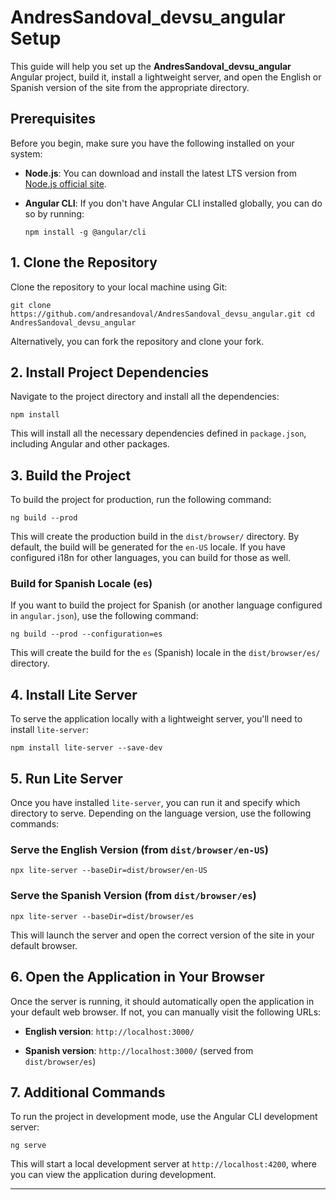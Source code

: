 AndresSandoval_devsu_angular Setup
==================================

This guide will help you set up the **AndresSandoval_devsu_angular** Angular project, build it, install a lightweight server, and open the English or Spanish version of the site from the appropriate directory.

Prerequisites
-------------

Before you begin, make sure you have the following installed on your system:

-   **Node.js**: You can download and install the latest LTS version from [Node.js official site](https://nodejs.org/).

-   **Angular CLI**: If you don't have Angular CLI installed globally, you can do so by running:

    

    `npm install -g @angular/cli`

1\. Clone the Repository
------------------------

Clone the repository to your local machine using Git:


`git clone https://github.com/andresandoval/AndresSandoval_devsu_angular.git
cd AndresSandoval_devsu_angular`

Alternatively, you can fork the repository and clone your fork.

2\. Install Project Dependencies
--------------------------------

Navigate to the project directory and install all the dependencies:



`npm install`

This will install all the necessary dependencies defined in `package.json`, including Angular and other packages.

3\. Build the Project
---------------------

To build the project for production, run the following command:


`ng build --prod`

This will create the production build in the `dist/browser/` directory. By default, the build will be generated for the `en-US` locale. If you have configured i18n for other languages, you can build for those as well.

### Build for Spanish Locale (es)

If you want to build the project for Spanish (or another language configured in `angular.json`), use the following command:


`ng build --prod --configuration=es`

This will create the build for the `es` (Spanish) locale in the `dist/browser/es/` directory.

4\. Install Lite Server
-----------------------

To serve the application locally with a lightweight server, you'll need to install `lite-server`:


`npm install lite-server --save-dev`

5\. Run Lite Server
-------------------

Once you have installed `lite-server`, you can run it and specify which directory to serve. Depending on the language version, use the following commands:

### Serve the English Version (from `dist/browser/en-US`)

`npx lite-server --baseDir=dist/browser/en-US`

### Serve the Spanish Version (from `dist/browser/es`)


`npx lite-server --baseDir=dist/browser/es`

This will launch the server and open the correct version of the site in your default browser.

6\. Open the Application in Your Browser
----------------------------------------

Once the server is running, it should automatically open the application in your default web browser. If not, you can manually visit the following URLs:

-   **English version**: `http://localhost:3000/`

-   **Spanish version**: `http://localhost:3000/` (served from `dist/browser/es`)

7\. Additional Commands
-----------------------

To run the project in development mode, use the Angular CLI development server:


`ng serve`

This will start a local development server at `http://localhost:4200`, where you can view the application during development.

* * * * *
